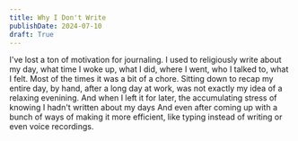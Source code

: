 ```yaml
---
title: Why I Don't Write 
publishDate: 2024-07-10
draft: True
---
```


I've lost a ton of motivation for journaling. 
I used to religiously write about my day, what time I woke up, what I did, where I went, who I talked to, what I felt. 
Most of the times it was a bit of a chore.
Sitting down to recap my entire day, by hand, after a long day at work, was not exactly my idea of a relaxing evenining. 
And when I left it for later, the accumulating stress of knowing I hadn't written about my days
And even after coming up with a bunch of ways of making it more efficient, like typing instead of writing or even voice recordings. 